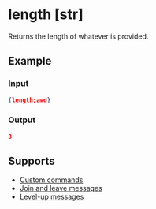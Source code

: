# length [str\]

Returns the length of whatever is provided.

## Example

### Input

```json
{length;awd}
```

### Output

```json
3
```

## Supports

* [Custom commands](/Modules/custom_commands/)
* [Join and leave messages](/Modules/join_leave_messages/)
* [Level-up messages](/Modules/levels/)

